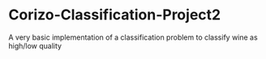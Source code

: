 # Corizo-Classification-Project2
A very basic implementation of a classification problem to classify wine as high/low quality
